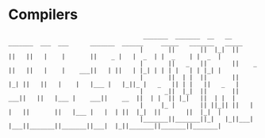 # Compilers


                                          _______  _______  __   __  _______  ___  ___      _______  ______     _____   _______   _____  
                                         |       ||       ||  |_|  ||       ||   ||   |    |       ||    _ |   |  _  | |  _    | |  _  | 
                                         |       ||   _   ||       ||    _  ||   ||   |    |    ___||   | ||   | |_| | | | |   | | |_| | 
                                         |       ||  | |  ||       ||   |_| ||   ||   |    |   |___ |   |_||_ |   _   || | |   ||   _   |
                                         |      _||  |_|  ||       ||    ___||   ||   |___ |    ___||    __  ||  | |  || |_|   ||  | |  |
                                         |     |_ |       || ||_|| ||   |    |   ||       ||   |___ |   |  | ||  |_|  ||       ||  |_|  |
                                         |_______||_______||_|   |_||___|    |___||_______||_______||___|  |_||_______||_______||_______|
                                                                                                

